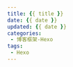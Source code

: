 ```yaml
---
title: {{ title }}
date: {{ date }}
updated: {{ date }}
categories:
 - 博客框架-Hexo
tags: 
 - Hexo
---
```


<!-- more -->